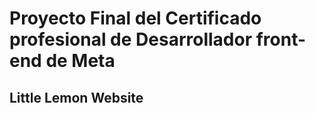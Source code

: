 # Proyecto Final del Certificado profesional de Desarrollador front-end de Meta

## Little Lemon Website
